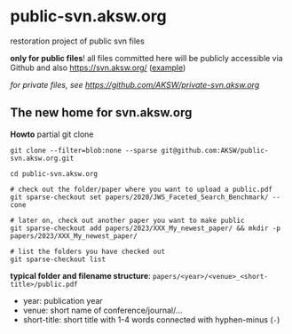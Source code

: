 # public-svn.aksw.org

restoration project of public svn files

**only for public files**! all files committed here will be publicly accessible via Github and also https://svn.aksw.org/ ([example](https://svn.aksw.org/papers/2020/JWS_Faceted_Search_Benchmark/public.pdf))

<i> for private files, see https://github.com/AKSW/private-svn.aksw.org </i>

## The new home for svn.aksw.org

**Howto** partial git clone

```
git clone --filter=blob:none --sparse git@github.com:AKSW/public-svn.aksw.org.git

cd public-svn.aksw.org

# check out the folder/paper where you want to upload a public.pdf
git sparse-checkout set papers/2020/JWS_Faceted_Search_Benchmark/ --cone

# later on, check out another paper you want to make public
git sparse-checkout add papers/2023/XXX_My_newest_paper/ && mkdir -p papers/2023/XXX_My_newest_paper/

# list the folders you have checked out
git sparse-checkout list
```


**typical folder and filename structure**: `papers/<year>/<venue>_<short-title>/public.pdf`
* year: publication year
* venue: short name of conference/journal/...
* short-title: short title with  1-4 words connected with hyphen-minus (`-`)
